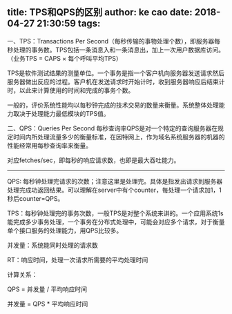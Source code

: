 title: TPS和QPS的区别
author: ke cao
date: 2018-04-27 21:30:59
tags:
---
一、TPS：Transactions Per Second（每秒传输的事物处理个数），即服务器每秒处理的事务数。TPS包括一条消息入和一条消息出，加上一次用户数据库访问。（业务TPS = CAPS × 每个呼叫平均TPS）

TPS是软件测试结果的测量单位。一个事务是指一个客户机向服务器发送请求然后服务器做出反应的过程。客户机在发送请求时开始计时，收到服务器响应后结束计时，以此来计算使用的时间和完成的事务个数。

一般的，评价系统性能均以每秒钟完成的技术交易的数量来衡量。系统整体处理能力取决于处理能力最低模块的TPS值。

 

二、QPS：Queries Per Second
每秒查询率QPS是对一个特定的查询服务器在规定时间内所处理流量多少的衡量标准，在因特网上，作为域名系统服务器的机器的性能经常用每秒查询率来衡量。

对应fetches/sec，即每秒的响应请求数，也即是最大吞吐能力。


---

  QPS: 每秒钟处理完请求的次数；注意这里是处理完。具体是指发出请求到服务器处理完成功返回结果。可以理解在server中有个counter，每处理一个请求加1，1秒后counter=QPS。

  TPS：每秒钟处理完的事务次数，一般TPS是对整个系统来讲的。一个应用系统1s能完成多少事务处理，一个事务在分布式处理中，可能会对应多个请求，对于衡量单个接口服务的处理能力，用QPS比较多。

  并发量：系统能同时处理的请求数

  RT：响应时间，处理一次请求所需要的平均处理时间

计算关系：

  QPS = 并发量 / 平均响应时间

  并发量 = QPS * 平均响应时间